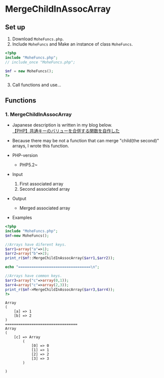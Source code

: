 # MergeChildInAssocArray

## Set up
1. Download `MoheFuncs.php`.
2. Include `MoheFuncs` and Make an instance of class `MoheFuncs`.
```php
<?php
include "MoheFuncs.php";
// include_once "MoheFuncs.php";

$mf = new MoheFuncs();
?>
```
3. Call functions and use...


## Functions
### 1. MergeChildInAssocArray
- Japanese description is written in my blog below.  
[【PHP】共通キーのバリューを合併する関数を自作した](https://www.shadowmoheji.gq/article.php?link=d13)

- Because there may be not a function that can merge "child(the second)" arrays, I wrote this function.

- PHP-version
    - PHP5.2~

- Input
    1. First associated array
    2. Second associated array
- Output
    - Merged associated array

- Examples
```php
<?php
include "MoheFuncs.php";
$mf=new MoheFuncs();

//Arrays have diferent keys.
$arr1=array("a"=>1);
$arr2=array("b"=>2);
print_r($mf::MergeChildInAssocArray($arr1,$arr2));

echo "=================================\n";

//Arrays have common keys.
$arr3=array("c"=>array(0,1));
$arr4=array("c"=>array(2,3));
print_r($mf->MergeChildInAssocArray($arr3,$arr4));
?>
```
```:Result
Array
(
    [a] => 1
    [b] => 2
)
=================================
Array
(
    [c] => Array
        (
            [0] => 0
            [1] => 1
            [2] => 2
            [3] => 3
        )

)
```